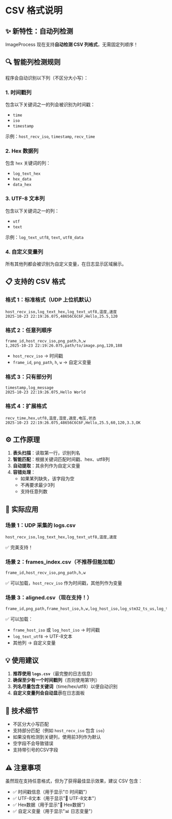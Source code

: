 # CSV 格式说明

## ✨ 新特性：自动列检测

ImageProcess 现在支持**自动检测 CSV 列格式**，无需固定列顺序！

## 🔍 智能列检测规则

程序会自动识别以下列（不区分大小写）：

### 1. 时间戳列
包含以下关键词之一的列会被识别为时间戳：
- `time`
- `iso`
- `timestamp`

示例：`host_recv_iso`, `timestamp`, `recv_time`

### 2. Hex 数据列
包含 `hex` 关键词的列：
- `log_text_hex`
- `hex_data`
- `data_hex`

### 3. UTF-8 文本列
包含以下关键词之一的列：
- `utf`
- `text`

示例：`log_text_utf8`, `text`, `utf8_data`

### 4. 自定义变量列
所有其他列都会被识别为自定义变量，在日志显示区域展示。

## 📋 支持的 CSV 格式

### 格式 1：标准格式（UDP 上位机默认）
```csv
host_recv_iso,log_text_hex,log_text_utf8,温度,速度
2025-10-23 22:19:26.075,48656C6C6F,Hello,25.5,120
```

### 格式 2：任意列顺序
```csv
frame_id,host_recv_iso,png_path,h,w
1,2025-10-23 22:19:26.075,path/to/image.png,120,188
```
- `host_recv_iso` → 时间戳
- `frame_id`, `png_path`, `h`, `w` → 自定义变量

### 格式 3：只有部分列
```csv
timestamp,log_message
2025-10-23 22:19:26.075,Hello World
```

### 格式 4：扩展格式
```csv
recv_time,hex,utf8,温度,湿度,速度,电压,状态
2025-10-23 22:19:26.075,48656C6C6F,Hello,25.5,60,120,3.3,OK
```

## ⚙️ 工作原理

1. **表头扫描**：读取第一行，识别列名
2. **智能匹配**：根据关键词匹配时间戳、hex、utf8列
3. **自动提取**：其余列作为自定义变量
4. **容错处理**：
   - 如果某列缺失，该字段为空
   - 不再要求最少3列
   - 支持任意列数

## 🎯 实际应用

### 场景 1：UDP 采集的 logs.csv
```csv
host_recv_iso,log_text_hex,log_text_utf8,温度,速度
```
✅ 完美支持！

### 场景 2：frames_index.csv（不推荐但能加载）
```csv
frame_id,host_recv_iso,png_path,h,w
```
✅ 可以加载，`host_recv_iso` 作为时间戳，其他列作为变量

### 场景 3：aligned.csv（现在支持！）
```csv
frame_id,png_path,frame_host_iso,h,w,log_host_iso,log_stm32_ts_us,log_text_utf8,host_dt_diff_ms
```
✅ 可以加载：
- `frame_host_iso` 或 `log_host_iso` → 时间戳
- `log_text_utf8` → UTF-8文本
- 其他列 → 自定义变量

## 💡 使用建议

1. **推荐使用 `logs.csv`**（最完整的日志信息）
2. **确保至少有一个时间戳列**（否则使用第1列）
3. **列名尽量包含关键词**（time/hex/utf8）以便自动识别
4. **自定义变量列会自动显示**在日志面板

## 🔧 技术细节

- 不区分大小写匹配
- 支持部分匹配（例如 `host_recv_iso` 包含 `iso`）
- 如果没有检测到关键列，使用前3列作为默认
- 空字段不会导致错误
- 支持带引号的CSV字段

## ⚠️ 注意事项

虽然现在支持任意格式，但为了获得最佳显示效果，建议 CSV 包含：
- ✅ 时间戳信息（用于显示"⏰ 时间戳"）
- ✅ UTF-8文本（用于显示"📝 UTF-8文本"）
- ✅ Hex数据（用于显示"🔧 Hex数据"）
- ✅ 自定义变量（用于显示"📊 日志变量"）

